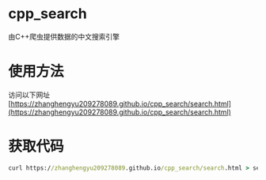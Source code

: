 # cpp_search
由C++爬虫提供数据的中文搜索引擎
# 使用方法
访问以下网址
[https://zhanghengyu209278089.github.io/cpp_search/search.html](https://zhanghengyu209278089.github.io/cpp_search/search.html)
# 获取代码
```cmd
curl https://zhanghengyu209278089.github.io/cpp_search/search.html > search.html
```
